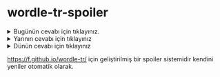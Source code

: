 # wordle-tr-spoiler

<details>
  <summary>Bugünün cevabı için tıklayınız.</summary>
  <br>
    <b> nehiy </b>
</details>

<details>
  <summary>Yarının cevabı için tıklayınız</summary>
  <br>
   <b> uygar </b>
</details>

<details>
  <summary>Dünün cevabı için tıklayınız </summary>
  <br>
  <b> susuş </b>
</details>

https://f.github.io/wordle-tr/ için geliştirilmiş bir spoiler sistemidir kendini yeniler otomatik olarak.

